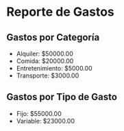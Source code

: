 # Reporte de Gastos

## Gastos por Categoría
- Alquiler: $50000.00
- Comida: $20000.00
- Entretenimiento: $5000.00
- Transporte: $3000.00

## Gastos por Tipo de Gasto
- Fijo: $55000.00
- Variable: $23000.00
